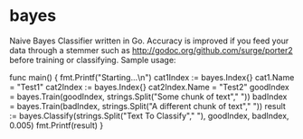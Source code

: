 # bayes
Naive Bayes Classifier written in Go.
Accuracy is improved if you feed your data through a stemmer such as http://godoc.org/github.com/surge/porter2 before training
or classifying.
Sample usage:

func main() {
	fmt.Printf("Starting...\n")
	cat1Index := bayes.Index{}
	cat1.Name = "Test1"
	cat2Index := bayes.Index{}
	cat2Index.Name = "Test2"
	goodIndex = bayes.Train(goodIndex, strings.Split("Some chunk of text"," "))
	badIndex = bayes.Train(badIndex, strings.Split("A different chunk of text"," "))
	result := bayes.Classify(strings.Split("Text To Classify"," "), goodIndex, badIndex, 0.005)
	fmt.Printf(result)
}
